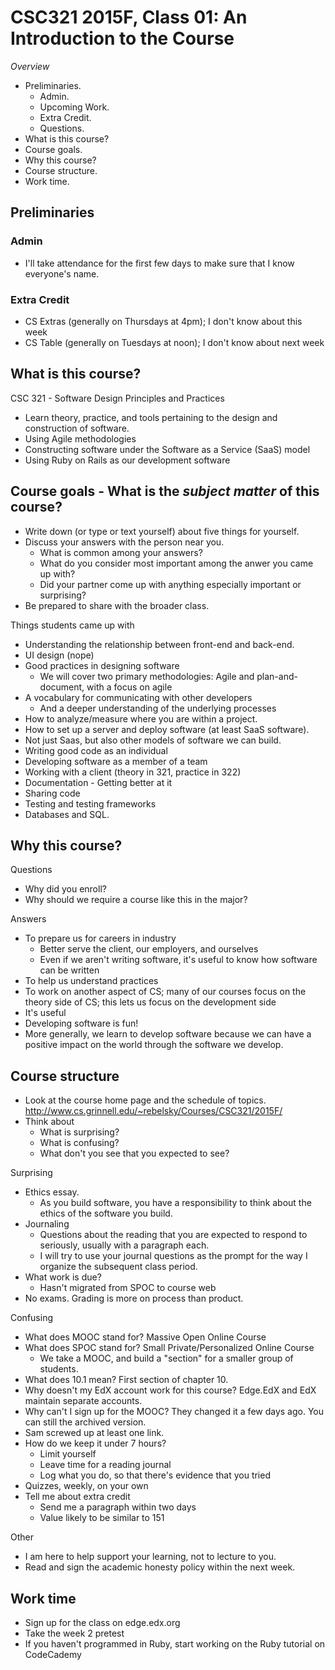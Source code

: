 CSC321 2015F, Class 01: An Introduction to the Course
=====================================================

_Overview_

* Preliminaries.
    * Admin.
    * Upcoming Work.
    * Extra Credit.
    * Questions.
* What is this course?
* Course goals.
* Why this course?
* Course structure.
* Work time.

Preliminaries
-------------

### Admin

* I'll take attendance for the first few days to make sure that I know
  everyone's name.

### Extra Credit

* CS Extras (generally on Thursdays at 4pm); I don't know about this week
* CS Table (generally on Tuesdays at noon); I don't know about next week

What is this course?
--------------------

CSC 321 - Software Design Principles and Practices

* Learn theory, practice, and tools pertaining to the design and
  construction of software.
* Using Agile methodologies
* Constructing software under the Software as a Service (SaaS) model
* Using Ruby on Rails as our development software

Course goals - What is the *subject matter* of this course?
-----------------------------------------------------------

* Write down (or type or text yourself) about five things for yourself.
* Discuss your answers with the person near you.
    * What is common among your answers?
    * What do you consider most important among the anwer you
      came up with?
    * Did your partner come up with anything especially important
      or surprising?
* Be prepared to share with the broader class.

Things students came up with

* Understanding the relationship between front-end and back-end.
* UI design (nope)
* Good practices in designing software
    * We will cover two primary methodologies: Agile and plan-and-document,
      with a focus on agile
* A vocabulary for communicating with other developers
    * And a deeper understanding of the underlying processes
* How to analyze/measure where you are within a project.
* How to set up a server and deploy software (at least SaaS software).
* Not just Saas, but also other models of software we can build.
* Writing good code as an individual
* Developing software as a member of a team
* Working with a client (theory in 321, practice in 322)
* Documentation - Getting better at it
* Sharing code
* Testing and testing frameworks
* Databases and SQL.

Why this course?
----------------

Questions

* Why did you enroll?
* Why should we require a course like this in the major?

Answers

* To prepare us for careers in industry
    * Better serve the client, our employers, and ourselves
    * Even if we aren't writing software, it's useful to know how
      software can be written
* To help us understand practices
* To work on another aspect of CS; many of our courses focus on
  the theory side of CS; this lets us focus on the development side
* It's useful
* Developing software is fun!
* More generally, we learn to develop software because we can have
  a positive impact on the world through the software we develop.

Course structure
----------------

* Look at the course home page and the schedule of topics.
  <http://www.cs.grinnell.edu/~rebelsky/Courses/CSC321/2015F/>
* Think about
    * What is surprising?
    * What is confusing?
    * What don't you see that you expected to see?

Surprising

* Ethics essay.
    * As you build software, you have a responsibility to think about
      the ethics of the software you build.
* Journaling
    * Questions about the reading that you are expected to respond
      to seriously, usually with a paragraph each.
    * I will try to use your journal questions as the prompt for the
      way I organize the subsequent class period.
* What work is due?
    * Hasn't migrated from SPOC to course web
* No exams.  Grading is more on process than product.

Confusing

* What does MOOC stand for?  Massive Open Online Course
* What does SPOC stand for?  Small Private/Personalized Online Course
    * We take a MOOC, and build a "section" for a smaller group of
      students.
* What does 10.1 mean?  First section of chapter 10.
* Why doesn't my EdX account work for this course?  Edge.EdX and
  EdX maintain separate accounts.
* Why can't I sign up for the MOOC?  They changed it a few days ago.
  You can still the archived version.
* Sam screwed up at least one link.
* How do we keep it under 7 hours?
    * Limit yourself
    * Leave time for a reading journal
    * Log what you do, so that there's evidence that you tried
* Quizzes, weekly, on your own
* Tell me about extra credit
    * Send me a paragraph within two days
    * Value likely to be similar to 151

Other

* I am here to help support your learning, not to lecture to you.
* Read and sign the academic honesty policy within the next week.

Work time
---------

* Sign up for the class on edge.edx.org
* Take the week 2 pretest
* If you haven't programmed in Ruby, start working on the Ruby
  tutorial on CodeCademy

